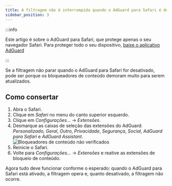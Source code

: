 ```yaml
---
title: A filtragem não é interrompida quando o AdGuard para Safari é desativado
sidebar_position: 3
---
```


:::info

Este artigo é sobre o AdGuard para Safari, que protege apenas o seu navegador Safari. Para proteger todo o seu dispositivo, [baixe o aplicativo AdGuard](https://agrd.io/download-kb-adblock)

:::

Se a filtragem não parar quando o AdGuard para Safari for desativado, pode ser porque os bloqueadores de conteúdo demoram muito para serem atualizados.

## Como consertar

1. Abra o Safari.
2. Clique em _Safari_ no menu do canto superior esquerdo.
3. Clique em _Configurações…_ → _Extensões_.
4. Desmarque as caixas de seleção das extensões do AdGuard: _Personalizado_, _Geral_, _Outro_, _Privacidade_, _Segurança_, _Social_, _AdGuard para Safari_ e _AdGuard Assistant_.
    ![Bloqueadores de conteúdo não verificados](https://cdn.adtidy.org/content/Kb/ad_blocker/safari/adg-safari-unchecked-cbs.png)
5. Reinicie o Safari.
6. Volte para _Configurações..._ → _Extensões_ e reative as extensões de bloqueio de conteúdo.

Agora tudo deve funcionar conforme o esperado: quando o AdGuard para Safari está ativado, a filtragem opera e, quanto desativado, a filtragem não ocorre.
